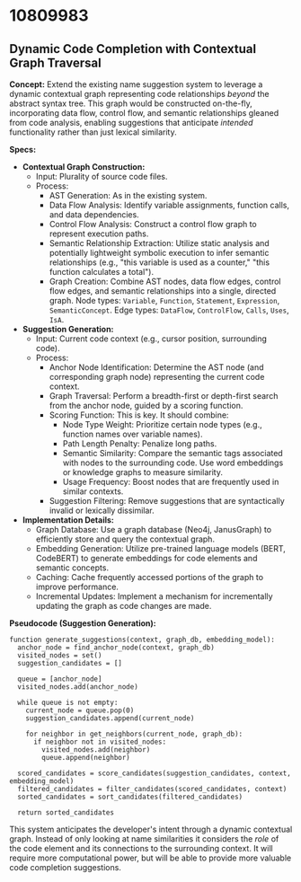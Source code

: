 # 10809983

## Dynamic Code Completion with Contextual Graph Traversal

**Concept:** Extend the existing name suggestion system to leverage a dynamic contextual graph representing code relationships *beyond* the abstract syntax tree. This graph would be constructed on-the-fly, incorporating data flow, control flow, and semantic relationships gleaned from code analysis, enabling suggestions that anticipate *intended* functionality rather than just lexical similarity.

**Specs:**

*   **Contextual Graph Construction:**
    *   Input: Plurality of source code files.
    *   Process:
        *   AST Generation: As in the existing system.
        *   Data Flow Analysis: Identify variable assignments, function calls, and data dependencies.
        *   Control Flow Analysis: Construct a control flow graph to represent execution paths.
        *   Semantic Relationship Extraction: Utilize static analysis and potentially lightweight symbolic execution to infer semantic relationships (e.g., "this variable is used as a counter," "this function calculates a total").
        *   Graph Creation: Combine AST nodes, data flow edges, control flow edges, and semantic relationships into a single, directed graph.  Node types: `Variable`, `Function`, `Statement`, `Expression`, `SemanticConcept`. Edge types: `DataFlow`, `ControlFlow`, `Calls`, `Uses`, `IsA`.
*   **Suggestion Generation:**
    *   Input: Current code context (e.g., cursor position, surrounding code).
    *   Process:
        *   Anchor Node Identification: Determine the AST node (and corresponding graph node) representing the current code context.
        *   Graph Traversal: Perform a breadth-first or depth-first search from the anchor node, guided by a scoring function.
        *   Scoring Function:  This is key.  It should combine:
            *   Node Type Weight:  Prioritize certain node types (e.g., function names over variable names).
            *   Path Length Penalty:  Penalize long paths.
            *   Semantic Similarity:  Compare the semantic tags associated with nodes to the surrounding code.  Use word embeddings or knowledge graphs to measure similarity.
            *   Usage Frequency: Boost nodes that are frequently used in similar contexts.
        *   Suggestion Filtering:  Remove suggestions that are syntactically invalid or lexically dissimilar.
*   **Implementation Details:**
    *   Graph Database:  Use a graph database (Neo4j, JanusGraph) to efficiently store and query the contextual graph.
    *   Embedding Generation: Utilize pre-trained language models (BERT, CodeBERT) to generate embeddings for code elements and semantic concepts.
    *   Caching: Cache frequently accessed portions of the graph to improve performance.
    *   Incremental Updates: Implement a mechanism for incrementally updating the graph as code changes are made.

**Pseudocode (Suggestion Generation):**

```
function generate_suggestions(context, graph_db, embedding_model):
  anchor_node = find_anchor_node(context, graph_db)
  visited_nodes = set()
  suggestion_candidates = []

  queue = [anchor_node]
  visited_nodes.add(anchor_node)

  while queue is not empty:
    current_node = queue.pop(0)
    suggestion_candidates.append(current_node)

    for neighbor in get_neighbors(current_node, graph_db):
      if neighbor not in visited_nodes:
        visited_nodes.add(neighbor)
        queue.append(neighbor)

  scored_candidates = score_candidates(suggestion_candidates, context, embedding_model)
  filtered_candidates = filter_candidates(scored_candidates, context)
  sorted_candidates = sort_candidates(filtered_candidates)

  return sorted_candidates
```

This system anticipates the developer's intent through a dynamic contextual graph.  Instead of only looking at name similarities it considers the *role* of the code element and its connections to the surrounding context. It will require more computational power, but will be able to provide more valuable code completion suggestions.